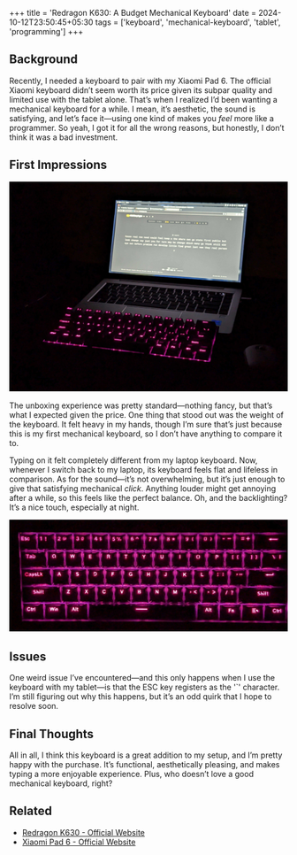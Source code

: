 +++
title = 'Redragon K630: A Budget Mechanical Keyboard'
date = 2024-10-12T23:50:45+05:30
tags = ['keyboard', 'mechanical-keyboard', 'tablet', 'programming']
+++

## Background

Recently, I needed a keyboard to pair with my Xiaomi Pad 6. The official Xiaomi keyboard didn’t seem worth its price given its subpar quality and limited use with the tablet alone. That’s when I realized I’d been wanting a mechanical keyboard for a while. I mean, it’s aesthetic, the sound is satisfying, and let’s face it—using one kind of makes you _feel_ more like a programmer. So yeah, I got it for all the wrong reasons, but honestly, I don’t think it was a bad investment.

## First Impressions

![](./with_lap.jpg)

The unboxing experience was pretty standard—nothing fancy, but that’s what I expected given the price. One thing that stood out was the weight of the keyboard. It felt heavy in my hands, though I’m sure that’s just because this is my first mechanical keyboard, so I don’t have anything to compare it to.

Typing on it felt completely different from my laptop keyboard. Now, whenever I switch back to my laptop, its keyboard feels flat and lifeless in comparison. As for the sound—it’s not overwhelming, but it’s just enough to give that satisfying mechanical _click_. Anything louder might get annoying after a while, so this feels like the perfect balance. Oh, and the backlighting? It’s a nice touch, especially at night.

![](./top.jpg)

## Issues

One weird issue I’ve encountered—and this only happens when I use the keyboard with my tablet—is that the ESC key registers as the '`' character. I’m still figuring out why this happens, but it’s an odd quirk that I hope to resolve soon.

## Final Thoughts

All in all, I think this keyboard is a great addition to my setup, and I’m pretty happy with the purchase. It’s functional, aesthetically pleasing, and makes typing a more enjoyable experience. Plus, who doesn’t love a good mechanical keyboard, right?

## Related

- [Redragon K630 - Official Website](https://www.redragonzone.com/products/redragon-k630-gaming-mechanical-keyboard)
- [Xiaomi Pad 6 - Official Website](https://www.mi.com/in/product/xiaomi-pad-6/)
